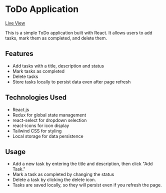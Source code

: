 # ToDo Application
[Live View](http://todo-application-r.s3-website-us-east-1.amazonaws.com)

This is a simple ToDo application built with React. It allows users to add tasks, mark them as completed, and delete them.

## Features
- Add tasks with a title, description and status
- Mark tasks as completed
- Delete tasks
- Store tasks locally to persist data even after page refresh

## Technologies Used
- React.js
- Redux for global state management
- react-select for dropdown selection
- react-icons for icon display
- Tailwind CSS for styling
- Local storage for data persistence

## Usage
- Add a new task by entering the title and description, then click "Add Task."
- Mark a task as completed by changing the status
- Delete a task by clicking the delete icon.
- Tasks are saved locally, so they will persist even if you refresh the page.
